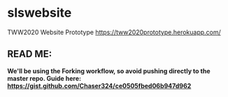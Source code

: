 # slswebsite
TWW2020 Website Prototype
https://tww2020prototype.herokuapp.com/

## READ ME:
**We'll be using the Forking workflow, so avoid pushing directly to the master repo. Guide here:
https://gist.github.com/Chaser324/ce0505fbed06b947d962**
